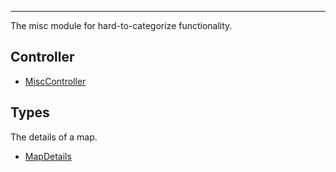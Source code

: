 ***

The misc module for hard-to-categorize functionality.

## Controller

* [MiscController](MiscController.md)

## Types

The details of a map.

* [MapDetails](MapDetails.md)
